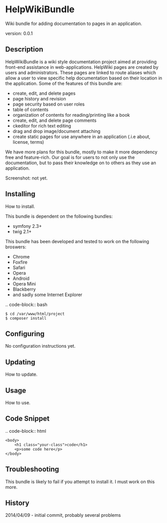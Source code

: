 HelpWikiBundle
==============

Wiki bundle for adding documentation to pages in an application.

version: 0.0.1

Description
-----------

HelpWikiBundle is a wiki style documentation project aimed at providing
front-end assistance in web-applications. HelpWiki pages are created by
users and administrators. These pages are linked to route aliases which
allow a user to view specific help documentation based on their location
in the application. Some of the features of this bundle are:

  + create, edit, and delete pages
  + page history and revision
  + page security based on user roles
  + table of contents
  + organization of contents for reading/printing like a book
  + create, edit, and delete page comments
  + ckeditor for rich text editing
  + drag and drop image/document attaching
  + create static pages for use anywhere in an application (.i.e about, license, terms)

We have more plans for this bundle, mostly to make it more dependency free
and feature-rich. Our goal is for users to not only use the documentation,
but to pass their knowledge on to others as they use an application.

Screenshot: not yet.

Installing
----------

How to install.

This bundle is dependent on the following bundles:

  + symfony 2.3+
  + twig 2.1+

This bundle has been developed and tested to work on the following broswers:

  + Chrome
  + Foxfire
  + Safari
  + Opera
  + Android
  + Opera Mini
  + Blackberry
  + and sadly some Internet Explorer

.. code-block:: bash

    $ cd /var/www/html/project
    $ composer install

Configuring
-----------

No configuration instructions yet.

Updating
--------

How to update.

Usage
-----

How to use.


Code Snippet
------------

.. code-block:: html

    <body>
        <h1 class="your-class">code</h1>
        <p>some code here</p>
    </body>


Troubleshooting
---------------

This bundle is likely to fail if you attempt to install it.
I must work on this more.

History
-------

2014/04/09 - initial commit, probably several problems

